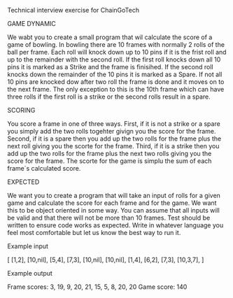 Technical interview exercise for ChainGoTech

GAME DYNAMIC

We wabt you to create a small program that wil calculate the score of a game of bowling. In bowling there are
10 frames with normally 2 rolls of the ball per frame. Each roll will knock down up to 10 pins if it is the frist roll and up to the remainder with the second roll. If the first roll knocks down all 10 pins it is marked as a Strike and the frame is finisihed. If the second roll knocks down the remainder of the 10 pins it is marked as a Spare. If not all 10 pins are knocked dow after two roll the frame is done and it moves on to the next frame. The only exception to this is the 10th frame which can have three rolls if the first roll is a strike or the second rolls result in a spare.

SCORING

You score a frame in one of three ways. First, if it is not a strike or a spare you simply add the two rolls togehter givign you the score for the frame. Second, if it is a spare then you add up the two rolls for the frame plus the next roll giving you the scorte for the frame. Third, if it is a strike then you add up the two rolls for the frame plus the next two rolls giving you the score for the frame. The scorte for the game is simplu the sum of each frame´s calculated score.

EXPECTED

We want you to create a program that will take an input of rolls for a given game and calculate the score for each frame and for the game. We want this to be object oriented in some way. You can assume that all inputs will be valid and that there will not be more than 10 frames. Test should be written to ensure code works as expected. Write in whatever language you feel most comfortable but let us know the best way to run it.

Example input

[
[1,2],
[10,nil],
[5,4],
[7,3],
[10,nil],
[10,nil],
[1,4],
[6,2],
[7,3],
[10,3,7],
]

Example output

Frame scores: 3, 19, 9, 20, 21, 15, 5, 8, 20, 20
Game score: 140
